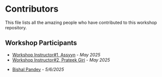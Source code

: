 # Contributors

This file lists all the amazing people who have contributed to this workshop repository.

## Workshop Participants

<!-- Add your name and GitHub username below following this format:
- [Your Name](https://github.com/your-username) - _Workshop Date_
-->

- [Workshop Instructor#1, Assyyn](https://github.com/Assyyn) - _May 2025_
- [Workshop Instructor#2, Prateek Giri](https://github.com/Prateek-Giree) - _May 2025_
<!-- New contributors add your entry above this line -->
- [Bishal Pandey](https://github.com/bishal9009) - _5/6/2025_
